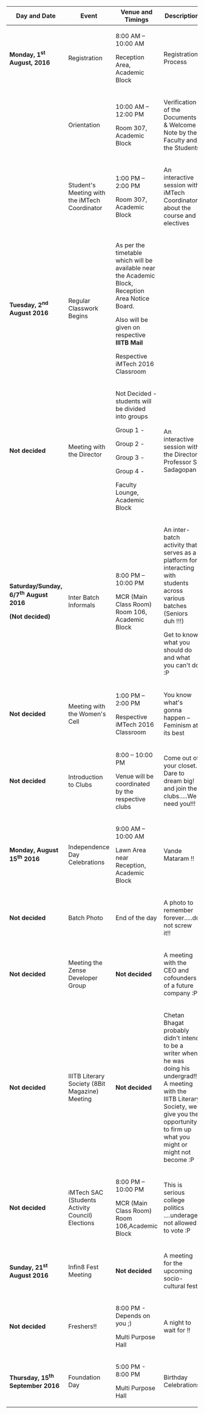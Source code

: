<table class="table">
<colgroup>
<col width="25%" />
<col width="25%" />
<col width="25%" />
<col width="25%" />
</colgroup>
<thead>
<tr class="header">
<th><strong>Day and Date</strong></th>
<th><strong>Event</strong></th>
<th><strong>Venue and Timings</strong></th>
<th><strong>Description</strong></th>
</tr>
</thead>
<tbody>
<tr class="odd">
<td><p><strong>Monday, 1</strong><sup><strong>st</strong></sup> <strong>August, 2016</strong></p></td>
<td><p>Registration</p></td>
<td><p>8:00 AM – 10:00 AM</p>
<p>Reception Area, Academic Block</p></td>
<td><p>Registration Process</p></td>
</tr>
<tr class="even">
<td></td>
<td><p>Orientation</p></td>
<td><p>10:00 AM – 12:00 PM</p>
<p>Room 307, Academic Block</p></td>
<td><p>Verification of the Documents & Welcome Note by the Faculty and the Students</p></td>
</tr>
<tr class="odd">
<td></td>
<td><p>Student's Meeting with the iMTech Coordinator</p></td>
<td><p>1:00 PM – 2:00 PM</p>
<p>Room 307, Academic Block</p></td>
<td><p>An interactive session with iMTech Coordinator about the course and electives</p></td>
</tr>
<tr class="even">
<td><p><strong>Tuesday, 2</strong><sup><strong>nd</strong></sup> <strong>August 2016</strong></p></td>
<td><p>Regular Classwork Begins</p></td>
<td><p>As per the timetable which will be available near the Academic Block, Reception Area Notice Board.</p>
<p>Also will be given on respective <strong>IIITB Mail</strong></p>
<p>Respective iMTech 2016 Classroom</p></td>
<td></td>
</tr>
<tr class="odd">
<td><p><strong>Not decided</strong></p></td>
<td><p>Meeting with the Director</p></td>
<td><p>Not Decided - students will be divided into groups</p>
<p>Group 1 -</p>
<p>Group 2 -</p>
<p>Group 3 -</p>
<p>Group 4 -</p>
<p>Faculty Lounge, Academic Block</p></td>
<td><p> An interactive session with the Director, Professor S Sadagopan</p></td>
</tr>
<tr class="even">
<td><p><strong>Saturday/Sunday, 6/7</strong><sup><strong>th</strong></sup> <strong>August 2016</strong></p>
<p><strong>(Not decided)</strong></p></td>
<td><p>Inter Batch Informals</p></td>
<td><p>8:00 PM – 10:00 PM</p>
<p>MCR (Main Class Room) Room 106, Academic Block</p></td>
<td><p>An inter-batch activity that serves as a platform for interacting with students across various batches (Seniors duh !!!)</p>
<p>Get to know what you should do and what you can't do :P</p></td>
</tr>
<tr class="odd">
<td><p><strong>Not decided</strong></p></td>
<td><p>Meeting with the Women's Cell</p></td>
<td><p>1:00 PM – 2:00 PM</p>
<p>Respective iMTech 2016 Classroom</p></td>
<td><p>You know what's gonna happen – Feminism at its best</p></td>
</tr>
<tr class="even">
<td><p><strong>Not decided</strong></p></td>
<td><p>Introduction to Clubs</p></td>
<td><p>8:00 – 10:00 PM</p>
<p>Venue will be coordinated by the respective clubs</p></td>
<td><p>Come out of your closet. Dare to dream big! and join the clubs.....We need you!!!</p></td>
</tr>
<tr class="odd">
<td><p><strong>Monday, August 15</strong><sup><strong>th</strong></sup> <strong>2016</strong></p></td>
<td><p>Independence Day Celebrations</p></td>
<td><p>9:00 AM – 10:00 AM</p>
<p>Lawn Area near Reception, Academic Block</p></td>
<td><p>Vande Mataram !!</p>
</td>
</tr>
<tr class="even">
<td><p><strong>Not decided</strong></p></td>
<td><p>Batch Photo</p></td>
<td><p>End of the day</p></td>
<td><p>A photo to remember forever.....do not screw it!!</p></td>
</tr>
<tr class="odd">
<td><p><strong>Not decided</strong></p></td>
<td><p>Meeting the Zense Developer Group</p></td>
<td><p><strong>Not decided</strong></p></td>
<td><p>A meeting with the CEO and cofounders of a future company :P</p></td>
</tr>
<tr class="even">
<td><p><strong>Not decided</strong></p></td>
<td><p>IIITB Literary Society (8Bit Magazine) Meeting</p></td>
<td><p><strong>Not decided</strong></p></td>
<td><p>Chetan Bhagat probably didn't intend to be a writer when he was doing his undergrad!! A meeting with the IIITB Literary Society, we give you the opportunity to firm up what you might or might not become :P</p></td>
</tr>
<tr class="odd">
<td><p><strong>Not decided</strong></p></td>
<td><p>iMTech SAC (Students Activity Council) Elections</p></td>
<td><p>8:00 PM – 10:00 PM</p>
<p>MCR (Main Class Room) Room 106,Academic Block</p></td>
<td><p>This is serious college politics ....underage not allowed to vote :P</p></td>
</tr>
<tr class="even">
<td><p><strong>Sunday, 21</strong><sup><strong>st</strong></sup> <strong>August 2016</strong></p></td>
<td><p>Infin8 Fest Meeting</p></td>
<td><p><strong>Not decided</strong></p></td>
<td><p>A meeting for the upcoming socio-cultural fest</p></td>
</tr>
<tr class="odd">
<td><p><strong>Not decided</strong></p></td>
<td><p>Freshers!!</p></td>
<td><p> 8:00 PM - Depends on you ;) </p>
<p>Multi Purpose Hall</p></td>
<td><p>A night to wait for !!</p></td>
</tr>
<tr class="even">
<td><p><strong>Thursday, 15</strong><sup><strong>th</strong></sup> <strong>September 2016</strong></p></td>
<td><p>Foundation Day</p></td>
<td><p>5:00 PM - 8:00 PM</p>
<p>Multi Purpose Hall</p></td>
<td><p>Birthday Celebrations</p></td>
</tr>
</tbody>
</table>
